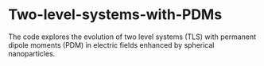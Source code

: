 # Two-level-systems-with-PDMs

The code explores the evolution of two level systems (TLS) with permanent dipole moments (PDM) in electric fields enhanced by spherical nanoparticles.
